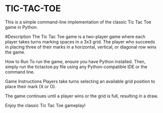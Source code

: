 # TIC-TAC-TOE

This is a simple command-line implementation of the classic Tic Tac Toe game in Python.

#Description
The Tic Tac Toe game is a two-player game where each player takes turns marking spaces in a 3x3 grid. The player who succeeds in placing three of their marks in a horizontal, vertical, or diagonal row wins the game.

How to Run
To run the game, ensure you have Python installed. Then, simply run the tictactoe.py file using any Python-compatible IDE or the command line.


Game Instructions
Players take turns selecting an available grid position to place their mark (X or O).

The game continues until a player wins or the grid is full, resulting in a draw.

Enjoy the classic Tic Tac Toe gameplay!







